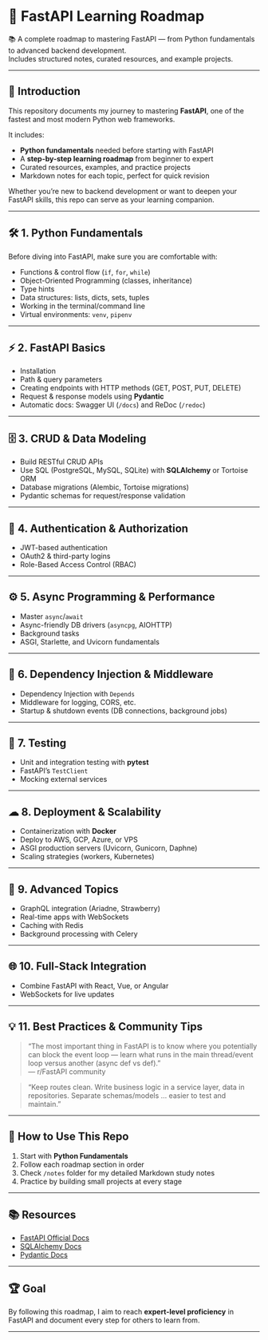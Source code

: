# 🚀 FastAPI Learning Roadmap

📚 A complete roadmap to mastering FastAPI — from Python fundamentals to advanced backend development.  
Includes structured notes, curated resources, and example projects.

---

## 📖 Introduction

This repository documents my journey to mastering **FastAPI**, one of the fastest and most modern Python web frameworks.  

It includes:
- **Python fundamentals** needed before starting with FastAPI  
- A **step-by-step learning roadmap** from beginner to expert  
- Curated resources, examples, and practice projects  
- Markdown notes for each topic, perfect for quick revision  

Whether you’re new to backend development or want to deepen your FastAPI skills, this repo can serve as your learning companion.

---

## 🛠 1. Python Fundamentals

Before diving into FastAPI, make sure you are comfortable with:
- Functions & control flow (`if`, `for`, `while`)
- Object-Oriented Programming (classes, inheritance)
- Type hints
- Data structures: lists, dicts, sets, tuples
- Working in the terminal/command line
- Virtual environments: `venv`, `pipenv`

---

## ⚡ 2. FastAPI Basics
- Installation
- Path & query parameters
- Creating endpoints with HTTP methods (GET, POST, PUT, DELETE)
- Request & response models using **Pydantic**
- Automatic docs: Swagger UI (`/docs`) and ReDoc (`/redoc`)

---

## 🗄 3. CRUD & Data Modeling
- Build RESTful CRUD APIs
- Use SQL (PostgreSQL, MySQL, SQLite) with **SQLAlchemy** or Tortoise ORM
- Database migrations (Alembic, Tortoise migrations)
- Pydantic schemas for request/response validation

---

## 🔐 4. Authentication & Authorization
- JWT-based authentication
- OAuth2 & third-party logins
- Role-Based Access Control (RBAC)

---

## ⚙ 5. Async Programming & Performance
- Master `async`/`await`
- Async-friendly DB drivers (`asyncpg`, AIOHTTP)
- Background tasks
- ASGI, Starlette, and Uvicorn fundamentals

---

## 🔌 6. Dependency Injection & Middleware
- Dependency Injection with `Depends`
- Middleware for logging, CORS, etc.
- Startup & shutdown events (DB connections, background jobs)

---

## 🧪 7. Testing
- Unit and integration testing with **pytest**
- FastAPI’s `TestClient`
- Mocking external services

---

## ☁ 8. Deployment & Scalability
- Containerization with **Docker**
- Deploy to AWS, GCP, Azure, or VPS
- ASGI production servers (Uvicorn, Gunicorn, Daphne)
- Scaling strategies (workers, Kubernetes)

---

## 🎯 9. Advanced Topics
- GraphQL integration (Ariadne, Strawberry)
- Real-time apps with WebSockets
- Caching with Redis
- Background processing with Celery

---

## 🌐 10. Full-Stack Integration
- Combine FastAPI with React, Vue, or Angular
- WebSockets for live updates

---

## 💡 11. Best Practices & Community Tips
> “The most important thing in FastAPI is to know where you potentially can block the event loop — learn what runs in the main thread/event loop versus another (async def vs def).”  
> — r/FastAPI community

> “Keep routes clean. Write business logic in a service layer, data in repositories. Separate schemas/models … easier to test and maintain.”

---

## 📌 How to Use This Repo
1. Start with **Python Fundamentals**
2. Follow each roadmap section in order
3. Check `/notes` folder for my detailed Markdown study notes
4. Practice by building small projects at every stage

---

## 📚 Resources
- [FastAPI Official Docs](https://fastapi.tiangolo.com)
- [SQLAlchemy Docs](https://docs.sqlalchemy.org)
- [Pydantic Docs](https://docs.pydantic.dev)

---

## 🏆 Goal
By following this roadmap, I aim to reach **expert-level proficiency** in FastAPI and document every step for others to learn from.

---
